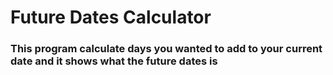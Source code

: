 <h1>Future Dates Calculator</h1>
<h3>This program calculate days you wanted to add to your current date and it shows what the future dates is</h3>
